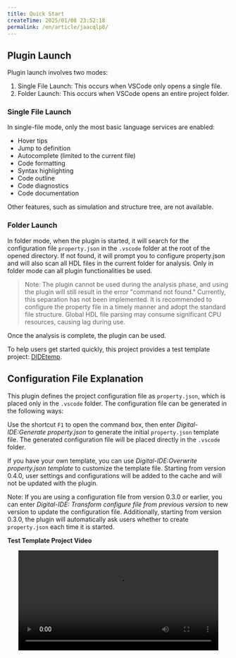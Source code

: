 ```yaml
---
title: Quick Start
createTime: 2025/01/08 23:52:18
permalink: /en/article/jaacqlp8/
---
```

## Plugin Launch

Plugin launch involves two modes:

1. Single File Launch: This occurs when VSCode only opens a single file.
2. Folder Launch: This occurs when VSCode opens an entire project folder.

### Single File Launch

In single-file mode, only the most basic language services are enabled:
- Hover tips
- Jump to definition
- Autocomplete (limited to the current file)
- Code formatting
- Syntax highlighting
- Code outline
- Code diagnostics
- Code documentation

Other features, such as simulation and structure tree, are not available.

### Folder Launch

In folder mode, when the plugin is started, it will search for the configuration file `property.json` in the `.vscode` folder at the root of the opened directory. If not found, it will prompt you to configure property.json and will also scan all HDL files in the current folder for analysis. Only in folder mode can all plugin functionalities be used.

> Note: The plugin cannot be used during the analysis phase, and using the plugin will still result in the error "command not found." Currently, this separation has not been implemented. It is recommended to configure the property file in a timely manner and adopt the standard file structure. Global HDL file parsing may consume significant CPU resources, causing lag during use.

Once the analysis is complete, the plugin can be used.

To help users get started quickly, this project provides a test template project: [DIDEtemp](https://github.com/Digital-EDA/DIDEtemp).

## Configuration File Explanation

This plugin defines the project configuration file as `property.json`, which is placed only in the `.vscode` folder. The configuration file can be generated in the following ways:

Use the shortcut `F1` to open the command box, then enter *Digital-IDE:Generate property.json* to generate the initial `property.json` template file. The generated configuration file will be placed directly in the `.vscode` folder.

If you have your own template, you can use *Digital-IDE:Overwrite property.json template* to customize the template file. Starting from version 0.4.0, user settings and configurations will be added to the cache and will not be updated with the plugin.

Note: If you are using a configuration file from version 0.3.0 or earlier, you can enter *Digital-IDE: Transform configure file from previous version* to new version to update the configuration file. Additionally, starting from version 0.3.0, the plugin will automatically ask users whether to create `property.json` each time it is started.

**Test Template Project Video**

<center>
<video width="90%" controls>  
  <source src="/videos/project.mp4" type="video/mp4">  
  您的浏览器不支持视频标签。  
</video>
</center>
